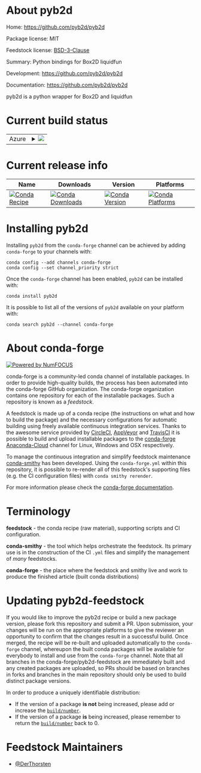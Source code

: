 About pyb2d
===========

Home: https://github.com/pyb2d/pyb2d

Package license: MIT

Feedstock license: [BSD-3-Clause](https://github.com/conda-forge/pyb2d-feedstock/blob/master/LICENSE.txt)

Summary: Python bindings for Box2D liquidfun

Development: https://github.com/pyb2d/pyb2d

Documentation: https://github.com/pyb2d/pyb2d

pyb2d is a python wrapper for Box2D and liquidfun


Current build status
====================


<table>
    
  <tr>
    <td>Azure</td>
    <td>
      <details>
        <summary>
          <a href="https://dev.azure.com/conda-forge/feedstock-builds/_build/latest?definitionId=14603&branchName=master">
            <img src="https://dev.azure.com/conda-forge/feedstock-builds/_apis/build/status/pyb2d-feedstock?branchName=master">
          </a>
        </summary>
        <table>
          <thead><tr><th>Variant</th><th>Status</th></tr></thead>
          <tbody><tr>
              <td>linux_64_numpy1.18python3.7.____cpython</td>
              <td>
                <a href="https://dev.azure.com/conda-forge/feedstock-builds/_build/latest?definitionId=14603&branchName=master">
                  <img src="https://dev.azure.com/conda-forge/feedstock-builds/_apis/build/status/pyb2d-feedstock?branchName=master&jobName=linux&configuration=linux_64_numpy1.18python3.7.____cpython" alt="variant">
                </a>
              </td>
            </tr><tr>
              <td>linux_64_numpy1.18python3.8.____cpython</td>
              <td>
                <a href="https://dev.azure.com/conda-forge/feedstock-builds/_build/latest?definitionId=14603&branchName=master">
                  <img src="https://dev.azure.com/conda-forge/feedstock-builds/_apis/build/status/pyb2d-feedstock?branchName=master&jobName=linux&configuration=linux_64_numpy1.18python3.8.____cpython" alt="variant">
                </a>
              </td>
            </tr><tr>
              <td>linux_64_numpy1.19python3.9.____cpython</td>
              <td>
                <a href="https://dev.azure.com/conda-forge/feedstock-builds/_build/latest?definitionId=14603&branchName=master">
                  <img src="https://dev.azure.com/conda-forge/feedstock-builds/_apis/build/status/pyb2d-feedstock?branchName=master&jobName=linux&configuration=linux_64_numpy1.19python3.9.____cpython" alt="variant">
                </a>
              </td>
            </tr><tr>
              <td>linux_64_numpy1.21python3.10.____cpython</td>
              <td>
                <a href="https://dev.azure.com/conda-forge/feedstock-builds/_build/latest?definitionId=14603&branchName=master">
                  <img src="https://dev.azure.com/conda-forge/feedstock-builds/_apis/build/status/pyb2d-feedstock?branchName=master&jobName=linux&configuration=linux_64_numpy1.21python3.10.____cpython" alt="variant">
                </a>
              </td>
            </tr><tr>
              <td>osx_64_numpy1.18python3.7.____cpython</td>
              <td>
                <a href="https://dev.azure.com/conda-forge/feedstock-builds/_build/latest?definitionId=14603&branchName=master">
                  <img src="https://dev.azure.com/conda-forge/feedstock-builds/_apis/build/status/pyb2d-feedstock?branchName=master&jobName=osx&configuration=osx_64_numpy1.18python3.7.____cpython" alt="variant">
                </a>
              </td>
            </tr><tr>
              <td>osx_64_numpy1.18python3.8.____cpython</td>
              <td>
                <a href="https://dev.azure.com/conda-forge/feedstock-builds/_build/latest?definitionId=14603&branchName=master">
                  <img src="https://dev.azure.com/conda-forge/feedstock-builds/_apis/build/status/pyb2d-feedstock?branchName=master&jobName=osx&configuration=osx_64_numpy1.18python3.8.____cpython" alt="variant">
                </a>
              </td>
            </tr><tr>
              <td>osx_64_numpy1.19python3.9.____cpython</td>
              <td>
                <a href="https://dev.azure.com/conda-forge/feedstock-builds/_build/latest?definitionId=14603&branchName=master">
                  <img src="https://dev.azure.com/conda-forge/feedstock-builds/_apis/build/status/pyb2d-feedstock?branchName=master&jobName=osx&configuration=osx_64_numpy1.19python3.9.____cpython" alt="variant">
                </a>
              </td>
            </tr><tr>
              <td>osx_64_numpy1.21python3.10.____cpython</td>
              <td>
                <a href="https://dev.azure.com/conda-forge/feedstock-builds/_build/latest?definitionId=14603&branchName=master">
                  <img src="https://dev.azure.com/conda-forge/feedstock-builds/_apis/build/status/pyb2d-feedstock?branchName=master&jobName=osx&configuration=osx_64_numpy1.21python3.10.____cpython" alt="variant">
                </a>
              </td>
            </tr><tr>
              <td>win_64_numpy1.18python3.7.____cpython</td>
              <td>
                <a href="https://dev.azure.com/conda-forge/feedstock-builds/_build/latest?definitionId=14603&branchName=master">
                  <img src="https://dev.azure.com/conda-forge/feedstock-builds/_apis/build/status/pyb2d-feedstock?branchName=master&jobName=win&configuration=win_64_numpy1.18python3.7.____cpython" alt="variant">
                </a>
              </td>
            </tr><tr>
              <td>win_64_numpy1.18python3.8.____cpython</td>
              <td>
                <a href="https://dev.azure.com/conda-forge/feedstock-builds/_build/latest?definitionId=14603&branchName=master">
                  <img src="https://dev.azure.com/conda-forge/feedstock-builds/_apis/build/status/pyb2d-feedstock?branchName=master&jobName=win&configuration=win_64_numpy1.18python3.8.____cpython" alt="variant">
                </a>
              </td>
            </tr><tr>
              <td>win_64_numpy1.19python3.9.____cpython</td>
              <td>
                <a href="https://dev.azure.com/conda-forge/feedstock-builds/_build/latest?definitionId=14603&branchName=master">
                  <img src="https://dev.azure.com/conda-forge/feedstock-builds/_apis/build/status/pyb2d-feedstock?branchName=master&jobName=win&configuration=win_64_numpy1.19python3.9.____cpython" alt="variant">
                </a>
              </td>
            </tr><tr>
              <td>win_64_numpy1.21python3.10.____cpython</td>
              <td>
                <a href="https://dev.azure.com/conda-forge/feedstock-builds/_build/latest?definitionId=14603&branchName=master">
                  <img src="https://dev.azure.com/conda-forge/feedstock-builds/_apis/build/status/pyb2d-feedstock?branchName=master&jobName=win&configuration=win_64_numpy1.21python3.10.____cpython" alt="variant">
                </a>
              </td>
            </tr>
          </tbody>
        </table>
      </details>
    </td>
  </tr>
</table>

Current release info
====================

| Name | Downloads | Version | Platforms |
| --- | --- | --- | --- |
| [![Conda Recipe](https://img.shields.io/badge/recipe-pyb2d-green.svg)](https://anaconda.org/conda-forge/pyb2d) | [![Conda Downloads](https://img.shields.io/conda/dn/conda-forge/pyb2d.svg)](https://anaconda.org/conda-forge/pyb2d) | [![Conda Version](https://img.shields.io/conda/vn/conda-forge/pyb2d.svg)](https://anaconda.org/conda-forge/pyb2d) | [![Conda Platforms](https://img.shields.io/conda/pn/conda-forge/pyb2d.svg)](https://anaconda.org/conda-forge/pyb2d) |

Installing pyb2d
================

Installing `pyb2d` from the `conda-forge` channel can be achieved by adding `conda-forge` to your channels with:

```
conda config --add channels conda-forge
conda config --set channel_priority strict
```

Once the `conda-forge` channel has been enabled, `pyb2d` can be installed with:

```
conda install pyb2d
```

It is possible to list all of the versions of `pyb2d` available on your platform with:

```
conda search pyb2d --channel conda-forge
```


About conda-forge
=================

[![Powered by
NumFOCUS](https://img.shields.io/badge/powered%20by-NumFOCUS-orange.svg?style=flat&colorA=E1523D&colorB=007D8A)](https://numfocus.org)

conda-forge is a community-led conda channel of installable packages.
In order to provide high-quality builds, the process has been automated into the
conda-forge GitHub organization. The conda-forge organization contains one repository
for each of the installable packages. Such a repository is known as a *feedstock*.

A feedstock is made up of a conda recipe (the instructions on what and how to build
the package) and the necessary configurations for automatic building using freely
available continuous integration services. Thanks to the awesome service provided by
[CircleCI](https://circleci.com/), [AppVeyor](https://www.appveyor.com/)
and [TravisCI](https://travis-ci.com/) it is possible to build and upload installable
packages to the [conda-forge](https://anaconda.org/conda-forge)
[Anaconda-Cloud](https://anaconda.org/) channel for Linux, Windows and OSX respectively.

To manage the continuous integration and simplify feedstock maintenance
[conda-smithy](https://github.com/conda-forge/conda-smithy) has been developed.
Using the ``conda-forge.yml`` within this repository, it is possible to re-render all of
this feedstock's supporting files (e.g. the CI configuration files) with ``conda smithy rerender``.

For more information please check the [conda-forge documentation](https://conda-forge.org/docs/).

Terminology
===========

**feedstock** - the conda recipe (raw material), supporting scripts and CI configuration.

**conda-smithy** - the tool which helps orchestrate the feedstock.
                   Its primary use is in the construction of the CI ``.yml`` files
                   and simplify the management of *many* feedstocks.

**conda-forge** - the place where the feedstock and smithy live and work to
                  produce the finished article (built conda distributions)


Updating pyb2d-feedstock
========================

If you would like to improve the pyb2d recipe or build a new
package version, please fork this repository and submit a PR. Upon submission,
your changes will be run on the appropriate platforms to give the reviewer an
opportunity to confirm that the changes result in a successful build. Once
merged, the recipe will be re-built and uploaded automatically to the
`conda-forge` channel, whereupon the built conda packages will be available for
everybody to install and use from the `conda-forge` channel.
Note that all branches in the conda-forge/pyb2d-feedstock are
immediately built and any created packages are uploaded, so PRs should be based
on branches in forks and branches in the main repository should only be used to
build distinct package versions.

In order to produce a uniquely identifiable distribution:
 * If the version of a package **is not** being increased, please add or increase
   the [``build/number``](https://docs.conda.io/projects/conda-build/en/latest/resources/define-metadata.html#build-number-and-string).
 * If the version of a package **is** being increased, please remember to return
   the [``build/number``](https://docs.conda.io/projects/conda-build/en/latest/resources/define-metadata.html#build-number-and-string)
   back to 0.

Feedstock Maintainers
=====================

* [@DerThorsten](https://github.com/DerThorsten/)

